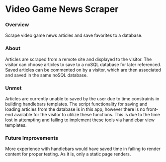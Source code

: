 # Video Game News Scraper

### Overview

Scrape video game news articles and save favorites to a database.

### About

Articles are scraped from a remote site and displayed to the visitor. The visitor can choose articles to save to a noSQL database for later referenced. Saved articles can be commented on by a visitor, which are then associated and saved in the same noSQL database.

### Unmet

Articles are currently unable to saved by the user due to time constraints in building handlebars templates. The script functionality for saving and loading articles from the database is in this app, however there is no front-end available for the visitor to utilize these functions. This is due to the time lost in attempting and failing to implement these tools via handlebar view templates.

### Future Improvements

More experience with handlebars would have saved time in failing to render content for proper testing. As it is, only a static page renders.